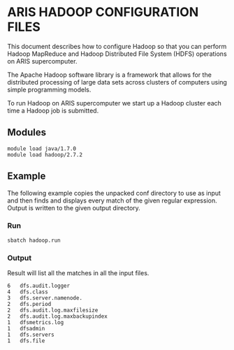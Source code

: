 # ARIS HADOOP CONFIGURATION FILES

This document describes how to configure Hadoop so that you can perform Hadoop MapReduce and
Hadoop Distributed File System (HDFS) operations on ARIS supercomputer.

The Apache Hadoop software library is a framework that allows for the distributed processing of large data sets across clusters of computers using simple programming models.

To run Hadoop on ARIS supercomputer we start up a Hadoop cluster each time a Hadoop job is submitted.

## Modules

```
module load java/1.7.0
module load hadoop/2.7.2
```

## Example
The following example copies the unpacked conf directory to use as input and then finds and displays every match of the given regular expression. Output is written to the given output directory.

### Run

```
sbatch hadoop.run
```

### Output

Result will list all the matches in all the input files.

```
6	dfs.audit.logger
4	dfs.class
3	dfs.server.namenode.
2	dfs.period
2	dfs.audit.log.maxfilesize
2	dfs.audit.log.maxbackupindex
1	dfsmetrics.log
1	dfsadmin
1	dfs.servers
1	dfs.file
```
